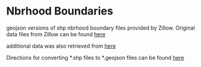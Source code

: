 # Nbrhood Boundaries

geojson versions of shp nbrhood boundary files provided by Zillow. 
Original data files from Zillow can be found [here](https://www.zillow.com/howto/api/neighborhood-boundaries.htm)

additional data was also retrieved from [here](http://data-wake.opendata.arcgis.com/)

Directions for converting *.shp files to *.geojson files can be found [here](http://ben.balter.com/2013/06/26/how-to-convert-shapefiles-to-geojson-for-use-on-github/)

